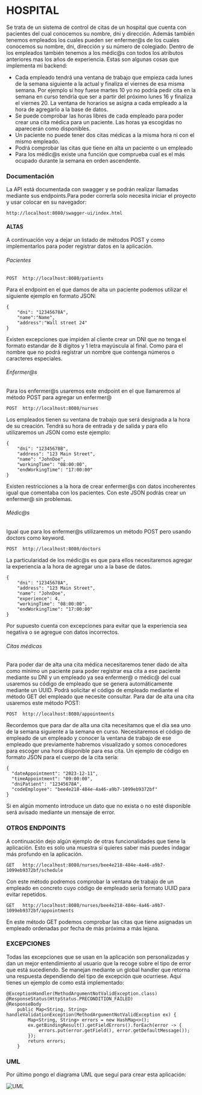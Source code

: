 # HOSPITAL

Se trata de un sistema de control de citas de un hospital que cuenta con pacientes del cual conocemos su nombre, dni y dirección. Además también tenemos empleados los cuales pueden ser enfermer@s de los cuales conocemos su nombre, dni, dirección y su número de colegiado. Dentro de los empleados también tenemos a los médic@s con todos los atributos anteriores mas los años de experiencia.
Estas son algunas cosas que implementa mi backend:
- Cada empleado tendrá una ventana de trabajo que empieza cada lunes de la semana siguiente a la actual y finaliza el viernes de esa misma semana. Por ejemplo si hoy fuese martes 10 yo no podría pedir cita en la semana en curso tendría que ser a partir del próximo lunes 16 y finaliza el viernes 20. La ventana de horarios se asigna a cada empleado a la hora de agregarlo a la base de datos.
- Se puede comprobar las horas libres de cada empleado para poder crear una cita médica para un paciente. Las horas ya escogidas no aparecerán como disponibles.
- Un paciente no puede tener dos citas médicas a la misma hora ni con el mismo empleado.
- Podrá comprobar las citas que tiene en alta un paciente o un empleado
- Para los médic@s existe una función que comprueba cual es el más ocupado durante la semana en orden ascendente.

### Documentación

La API está documentada con swagger y se podrán realizar llamadas mediante sus endpoints.Para poder correrla solo necesita iniciar el proyecto y usar colocar en su navegador:
~~~
http://localhost:8080/swagger-ui/index.html
~~~

#### ALTAS

A continuación voy a dejar un listado de métodos POST y como implementarlos para poder registrar datos en la aplicación.
###### Pacientes
~~~
POST  http://localhost:8080/patients
~~~
Para el endpoint en el que damos de alta un paciente podemos utilizar el siguiente ejemplo en formato JSON:

~~~
{
    "dni": "12345678A",
    "name":"Name",
    "address":"Wall street 24"
}
~~~
Existen excepciones que impiden al cliente crear un DNI que no tenga el formato estandar de 8 dígitos y 1 letra mayúscula al final. Como para el nombre que no podrá registrar un nombre que contenga números o caracteres especiales.

###### Enfermer@s
Para los enfermer@s usaremos este endpoint en el que llamaremos al método POST para agregar un enfermer@

~~~
POST  http://localhost:8080/nurses
~~~
Los empleados tienen su ventana de trabajo que será designada a la hora de su creación. Tendrá su hora de entrada y de salida y para ello utilizaremos un JSON como este ejemplo:
~~~
{
    "dni": "12345678B",
    "address": "123 Main Street",
    "name": "JohnDoe",
    "workingTime": "08:00:00",
    "endWorkingTime": "17:00:00"
}
~~~
Existen restricciones a la hora de crear enfermer@s con datos incoherentes igual que comentaba con los pacientes. Con este JSON podrás crear un enfermer@ sin problemas.

###### Médic@s

Igual que para los enfermer@s utilizaremos un método POST pero usando doctors como keyword.
~~~
POST  http://localhost:8080/doctors
~~~
La particularidad de los médic@s es que para ellos necesitaremos agregar la experiencia a la hora de agregar uno a la base de datos.
~~~
{
    "dni": "12345678A",
    "address": "123 Main Street",
    "name": "JohnDoe",
    "experience": 4,
    "workingTime": "08:00:00",
    "endWorkingTime": "17:00:00"
}
~~~
Por supuesto cuenta con excepciones para evitar que la experiencia sea negativa o se agregue con datos incorrectos.

###### Citas médicas

Para poder dar de alta una cita médica necesitaremos tener dado de alta como mínimo un paciente para poder registrar esa cita a ese paciente mediante su DNI y un empleado ya sea enfermer@ o médic@ del cual usaremos su código de empleado que se genera automáticamente mediante un UUID. Podrá solicitar el código de empleado mediante el método GET del empleado que necesite consultar. Para dar de alta una cita usaremos este método POST:

~~~
POST  http://localhost:8080/appointments
~~~
Recordemos que para dar de alta una cita necesitamos que el día sea uno de la semana siguiente a la semana en curso. Necesitaremos el código de empleado de un empleado y conocer la ventana de trabajo de ese empleado que previamente habremos visualizado y somos conocedores para escoger una hora disponible para esa cita. Un ejemplo de código en formato JSON para el cuerpo de la cita sería:

~~~
{
  "dateAppointment": "2023-12-11",
  "timeAppointment": "09:00:00",
  "dniPatient": "12345678A",
  "codeEmployee": "bee4e218-484e-4a46-a9b7-1099eb9372bf"
}
~~~
Si en algún momento introduce un dato que no exista o no esté disponible será avisado mediante un mensaje de error.

### OTROS ENDPOINTS

A continuación dejo algún ejemplo de otras funcionalidades que tiene la aplicación. Esto es solo una muestra si quieres saber más puedes indagar más profundo en la aplicación.
~~~
GET   http://localhost:8080/nurses/bee4e218-484e-4a46-a9b7-1099eb9372bf/schedule
~~~
Con este método podremos comprobar la ventana de trabajo de un empleado en concreto cuyo código de empleado sería formato UUID para evitar repetidos.

~~~
GET   http://localhost:8080/nurses/bee4e218-484e-4a46-a9b7-1099eb9372bf/appointments
~~~
En este método GET podemos comprobar las citas que tiene asignadas un empleado ordenadas por fecha de más próxima a más lejana.

### EXCEPCIONES
Todas las excepciones que se usan en la aplicación son personalizadas y dan un mejor entendimiento al usuario que la recoge sobre el tipo de error que está sucediendo. Se manejan mediante un global handler que retorna una respuesta dependiendo del tipo de excepción que ocurriese. Aquí tienes un ejemplo de como está implementado:

~~~
@ExceptionHandler(MethodArgumentNotValidException.class)
@ResponseStatus(HttpStatus.PRECONDITION_FAILED)
@ResponseBody
    public Map<String, String> handleValidationException(MethodArgumentNotValidException ex) {
        Map<String, String> errors = new HashMap<>();
        ex.getBindingResult().getFieldErrors().forEach(error -> {
            errors.put(error.getField(), error.getDefaultMessage());
        });
        return errors;
    }
~~~

### UML

Por último pongo el diagrama UML que seguí para crear esta aplicación:

![UML](./Curso2023/uml.png)

